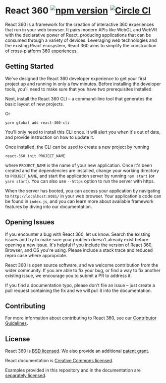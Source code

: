 # React 360 [![npm version](https://badge.fury.io/js/react-360.svg)](https://badge.fury.io/js/react-360) [![Circle CI](https://circleci.com/gh/facebook/react-360.svg?style=shield)](https://circleci.com/gh/facebook/react-360)

React 360 is a framework for the creation of interactive 360 experiences that run in your web browser. It pairs modern APIs like WebGL and WebVR with the declarative power of React, producing applications that can be consumed through a variety of devices. Leveraging web technologies and the existing React ecosystem, React 360 aims to simplify the construction of cross-platform 360 experiences.

## Getting Started

We've designed the React 360 developer experience to get your first project up and running in only a few minutes. Before installing the developer tools, you'll need to make sure that you have two prerequisites installed:


Next, install the React 360 CLI – a command-line tool that generates the basic layout of new projects.

Or

```
yarn global add react-360-cli
```

You'll only need to install this CLI once. It will alert you when it's out of date, and provide instruction on how to update it.

Once installed, the CLI can be used to create a new project by running

```
react-360 init PROJECT_NAME
```

where `PROJECT_NAME` is the name of your new application. Once it's been created and the dependencies are installed, change your working directory to `PROJECT_NAME`, and start the application server by running `npm start` (or `yarn start`). You can also use `--https` option to run the server with https.

When the server has booted, you can access your application by navigating to `http://localhost:8081/` in your web browser. Your application's code can be found in `index.js`, and you can learn more about available framework features by diving into our documentation.

## Opening Issues

If you encounter a bug with React 360, let us know. Search the existing issues and try to make sure your problem doesn't already exist before opening a new issue. It's helpful if you include the version of React 360, Browser, and OS you're using. Please include a stack trace and reduced repro case where appropriate.

React 360 is open source software, and we welcome contribution from the wider community. If you are able to fix your bug, or find a way to fix another existing issue, we encourage you to submit a PR to address it.

If you find a documentation typo, please don't file an issue – just create a pull request containing the fix and we will pull it into the documentation.

## Contributing

For more information about contributing to React 360, see our [Contributor Guidelines](https://github.com/facebook/react-360/blob/master/CONTRIBUTING.md).

## License

React 360 is [BSD licensed](./LICENSE). We also provide an additional [patent grant](./PATENTS).

React documentation is [Creative Commons licensed](./LICENSE-docs).

Examples provided in this repository and in the documentation are [separately licensed](./LICENSE-examples).

